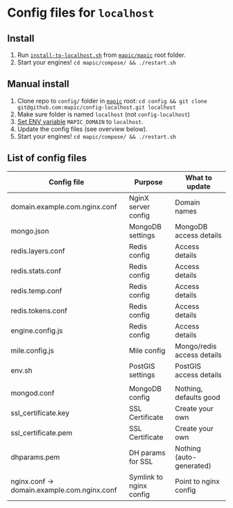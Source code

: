 # Config files for  `localhost`

## Install
1. Run [`install-to-localhost.sh`](https://github.com/mapic/mapic/blob/master/install-to-localhost.sh) from [`mapic/mapic`](https://github.com/mapic/mapic) root folder.
2. Start your engines! `cd mapic/compose/ && ./restart.sh`

## Manual install
1. Clone repo to `config/` folder in [`mapic`](https://github.com/mapic/mapic) root: `cd config && git clone git@github.com:mapic/config-localhost.git localhost`
2. Make sure folder is named `localhost` (not `config-localhost`)
3. [Set ENV variable](https://www.schrodinger.com/kb/1842) `MAPIC_DOMAIN` to `localhost`.
4. Update the config files (see overview below).
5. Start your engines! `cd mapic/compose/ && ./restart.sh`

## List of config files 

| Config file                                 |        Purpose            |   What to update
| --------------------------------------------|---------------------------|-------------------------------| 
| domain.example.com.nginx.conf               | NginX server config       |   Domain names                |
| mongo.json                                  | MongoDB settings          |   MongoDB access details      |
| redis.layers.conf                           | Redis config              |   Access details              |
| redis.stats.conf                            | Redis config              |   Access details              |
| redis.temp.conf                             | Redis config              |   Access details              |
| redis.tokens.conf                           | Redis config              |   Access details              |
| engine.config.js                            | Redis config              |   Access details              |
| mile.config.js                              | Mile config               |   Mongo/redis access details  |
| env.sh                                      | PostGIS settings          |   PostGIS access details      | 
|                                             |                           |                               |
| mongod.conf                                 | MongoDB config            |   Nothing, defaults good      |
| ssl_certificate.key                         | SSL Certificate           |   Create your own             | 
| ssl_certificate.pem                         | SSL Certificate           |   Create your own             |
| dhparams.pem                                | DH params for SSL         |   Nothing (auto-generated)    |
| nginx.conf -> domain.example.com.nginx.conf | Symlink to nginx config   |   Point to nginx config       |

